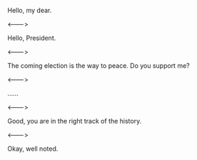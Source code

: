 <!-- AVATAR /p01.png -->

Hello, my dear.

<--->
<!-- AVATAR /p13.png -->
<!-- AVATAR_ALIGN_RIGHT -->

Hello, President.

<--->
<!-- AVATAR /p01.png -->

The coming election is the way to peace. Do you support me?

<--->
<!-- AVATAR /p13.png -->
<!-- AVATAR_ALIGN_RIGHT -->
<!-- PROMPT support: Do you support the President in the coming election? -->

......

<--->
<!-- AVATAR /p01.png -->
<!-- CONDITION support TRUE -->

Good, you are in the right track of the history.

<--->
<!-- AVATAR /p01.png -->
<!-- CONDITION support FALSE -->

Okay, well noted.
